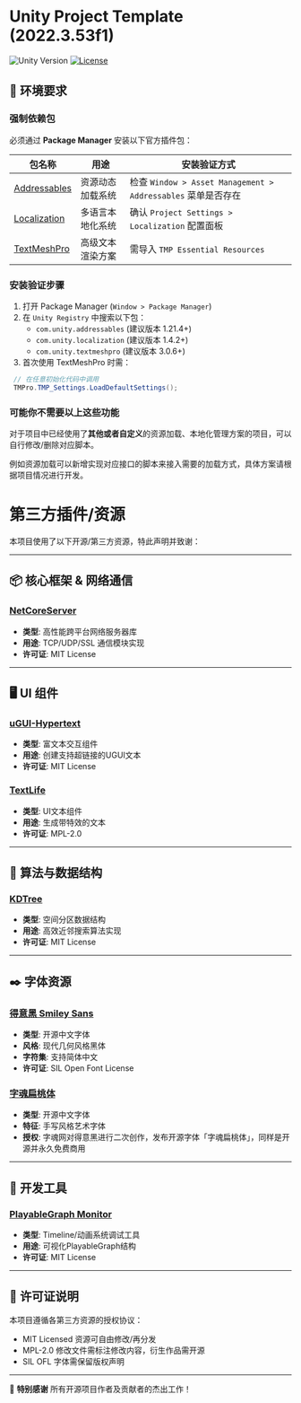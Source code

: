 # Unity Project Template (2022.3.53f1)

![Unity Version](https://img.shields.io/badge/Unity-2022.3.53f1%20LTS-blue?logo=unity)
[![License](https://img.shields.io/badge/License-MIT-green.svg)](LICENSE.md)

## 🚨 环境要求
 
 ### 强制依赖包
 必须通过 **Package Manager** 安装以下官方插件包：
 
 | 包名称 | 用途 | 安装验证方式 |
 |--------|------|--------------|
 | [Addressables](https://docs.unity3d.com/Packages/com.unity.addressables@1.21/manual/index.html) | 资源动态加载系统 | 检查 `Window > Asset Management > Addressables` 菜单是否存在 |
 | [Localization](https://docs.unity3d.com/Packages/com.unity.localization@1.4/manual/index.html) | 多语言本地化系统 | 确认 `Project Settings > Localization` 配置面板 |
 | [TextMeshPro](https://docs.unity3d.com/Packages/com.unity.textmeshpro@3.0/manual/index.html) | 高级文本渲染方案 | 需导入 `TMP Essential Resources` |
 
 ### 安装验证步骤
 1. 打开 Package Manager (`Window > Package Manager`)
 2. 在 `Unity Registry` 中搜索以下包：
     - `com.unity.addressables` (建议版本 1.21.4+)
     - `com.unity.localization` (建议版本 1.4.2+)
     - `com.unity.textmeshpro` (建议版本 3.0.6+)
 3. 首次使用 TextMeshPro 时需：
   ```csharp
    // 在任意初始化代码中调用
    TMPro.TMP_Settings.LoadDefaultSettings(); 
   ```

### 可能你不需要以上这些功能

对于项目中已经使用了**其他或者自定义**的资源加载、本地化管理方案的项目，可以自行修改/删除对应脚本。

例如资源加载可以新增实现对应接口的脚本来接入需要的加载方式，具体方案请根据项目情况进行开发。

# 第三方插件/资源

本项目使用了以下开源/第三方资源，特此声明并致谢：

---

## 📦 核心框架 & 网络通信
### [NetCoreServer](https://github.com/chronoxor/NetCoreServer)
 - **类型**: 高性能跨平台网络服务器库
 - **用途**: TCP/UDP/SSL 通信模块实现
 - **许可证**: MIT License

---

## 🖥️ UI 组件
### [uGUI-Hypertext](https://github.com/setchi/uGUI-Hypertext)
 - **类型**: 富文本交互组件
 - **用途**: 创建支持超链接的UGUI文本
 - **许可证**: MIT License

### [TextLife](https://flowus.cn/enjoygameclub/share/fa2ac259-3498-4282-8200-3caeef47caef)
 - **类型**: UI文本组件
 - **用途**: 生成带特效的文本
 - **许可证**: MPL-2.0

---

## 🧠 算法与数据结构
### [KDTree](https://github.com/viliwonka/KDTree)
 - **类型**: 空间分区数据结构
 - **用途**: 高效近邻搜索算法实现
 - **许可证**: MIT License

---

## ✒️ 字体资源
### [得意黑 Smiley Sans](https://github.com/atelier-anchor/smiley-sans)
 - **类型**: 开源中文字体
 - **风格**: 现代几何风格黑体
 - **字符集**: 支持简体中文
 - **许可证**: SIL Open Font License

### [字魂扁桃体](https://izihun.com/shangyongziti/7495.html)
 - **类型**: 开源中文字体
 - **特征**: 手写风格艺术字体
 - **授权**: 字魂网对得意黑进行二次创作，发布开源字体「字魂扁桃体」，同样是开源并永久免费商用

---

## 🔧 开发工具
### [PlayableGraph Monitor](https://github.com/SolarianZ/UnityPlayableGraphMonitorTool)
 - **类型**: Timeline/动画系统调试工具
 - **用途**: 可视化PlayableGraph结构
 - **许可证**: MIT License

---

## 📜 许可证说明
 本项目遵循各第三方资源的授权协议：
 - MIT Licensed 资源可自由修改/再分发
 - MPL-2.0 修改文件需标注修改内容，衍生作品需开源
 - SIL OFL 字体需保留版权声明

---

🙏 **特别感谢** 所有开源项目作者及贡献者的杰出工作！
